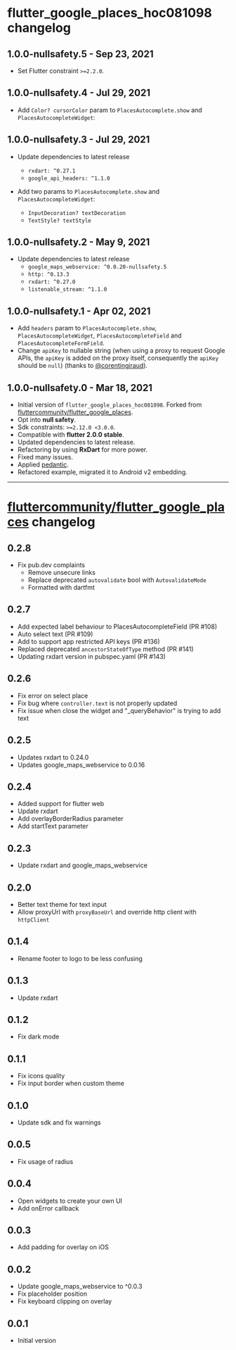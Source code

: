 # flutter_google_places_hoc081098 changelog

## 1.0.0-nullsafety.5 - Sep 23, 2021

- Set Flutter constraint `>=2.2.0`.

## 1.0.0-nullsafety.4 - Jul 29, 2021

- Add `Color? cursorColor` param to `PlacesAutocomplete.show` and `PlacesAutocompleteWidget`:

## 1.0.0-nullsafety.3 - Jul 29, 2021

- Update dependencies to latest release
    - `rxdart: ^0.27.1`
    - `google_api_headers: ^1.1.0`

- Add two params to `PlacesAutocomplete.show` and `PlacesAutocompleteWidget`:
    - `InputDecoration? textDecoration`
    - `TextStyle? textStyle`

## 1.0.0-nullsafety.2 - May 9, 2021

-   Update dependencies to latest release
    -   `google_maps_webservice: ^0.0.20-nullsafety.5`
    -   `http: ^0.13.3`
    -   `rxdart: ^0.27.0`
    -   `listenable_stream: ^1.1.0`

## 1.0.0-nullsafety.1 - Apr 02, 2021

-   Add `headers` param to `PlacesAutocomplete.show`, `PlacesAutocompleteWidget`, `PlacesAutocompleteField` and `PlacesAutocompleteFormField`.
-   Change `apiKey` to nullable string (when using a proxy to request Google APIs, the `apiKey` is added on the proxy itself, 
    consequently the `apiKey` should be `null`) (thanks to [@corentingiraud](https://github.com/corentingiraud)).

## 1.0.0-nullsafety.0 - Mar 18, 2021

-   Initial version of `flutter_google_places_hoc081098`.
    Forked from [fluttercommunity/flutter_google_places](https://github.com/fluttercommunity/flutter_google_places).
-   Opt into **null safety**.
-   Sdk constraints: `>=2.12.0 <3.0.0`.
-   Compatible with **flutter 2.0.0 stable**.
-   Updated dependencies to latest release.
-   Refactoring by using **RxDart** for more power.
-   Fixed many issues.
-   Applied [pedantic](https://pub.dev/packages/pedantic).
-   Refactored example, migrated it to Android v2 embedding.

----------

# [fluttercommunity/flutter_google_places](https://github.com/fluttercommunity/flutter_google_places/blob/master/CHANGELOG.md) changelog

## 0.2.8

- Fix pub.dev complaints
  - Remove unsecure links
  - Replace deprecated `autovalidate` bool with `AutovalidateMode`
  - Formatted with dartfmt

## 0.2.7

- Add expected label behaviour to PlacesAutocompleteField (PR #108)
- Auto select text (PR #109)
- Add to support app restricted API keys (PR #136)
- Replaced deprecated `ancestorStateOfType` method (PR #141)
- Updating rxdart version in pubspec.yaml (PR #143)

## 0.2.6

- Fix error on select place
- Fix bug where `controller.text` is not properly updated
- Fix issue when close the widget and "_queryBehavior" is trying to add text

## 0.2.5

- Updates rxdart to 0.24.0
- Updates google_maps_webservice to 0.0.16

## 0.2.4

- Added support for flutter web
- Update rxdart
- Add overlayBorderRadius parameter
- Add startText parameter

## 0.2.3

- Update rxdart and google_maps_webservice

## 0.2.0

- Better text theme for text input
- Allow proxyUrl with `proxyBaseUrl` and override http client with `httpClient`

## 0.1.4

- Rename footer to logo to be less confusing

## 0.1.3

- Update rxdart

## 0.1.2

- Fix dark mode

## 0.1.1

- Fix icons quality
- Fix input border when custom theme

## 0.1.0

- Update sdk and fix warnings

## 0.0.5

- Fix usage of radius

## 0.0.4

- Open widgets to create your own UI
- Add onError callback

## 0.0.3

- Add padding for overlay on iOS

## 0.0.2

- Update google_maps_webservice to ^0.0.3
- Fix placeholder position
- Fix keyboard clipping on overlay

## 0.0.1

- Initial version
